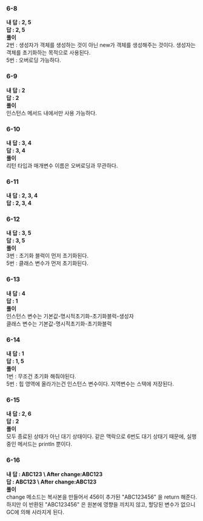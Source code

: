 ### 6-8
**내 답 : 2, 5**  
**답 : 2, 5**  
**풀이**  
2번 : 생성자가 객체를 생성하는 것이 아닌 new가 객체를 생성해주는 것이다. 생성자는 객체를 초기화하는 목적으로 사용된다.  
5번 : 오버로딩 가능하다.  

### 6-9
**내 답 : 2**  
**답 : 2**  
**풀이**  
인스턴스 메서드 내에서만 사용 가능하다.  

### 6-10
**내 답 : 3, 4**  
**답 : 3, 4**  
**풀이**  
리턴 타입과 매개변수 이름은 오버로딩과 무관하다.  

### 6-11
**내 답 : 2, 3, 4**  
**답 : 2, 3, 4**  

### 6-12  
**내 답 : 3, 5**  
**답 : 3, 5**  
**풀이**  
3번 : 초기화 블럭이 먼저 초기화된다.  
5번 : 클래스 변수가 먼저 초기화된다.  

### 6-13
**내 답 : 4**  
**답 : 1**   
**풀이**  
인스턴스 변수는 기본값-명시적초기화-초기화블럭-생성자  
클래스 변수는 기본값-명시적초기화-초기화블럭  

### 6-14
**내 답 : 1**  
**답 : 1, 5**   
**풀이**  
1번 : 무조건 초기화 해줘야된다.  
5번 : 힙 영역에 올라가는건 인스턴스 변수이다. 지역변수는 스택에 저장된다.  

### 6-15
**내 답 : 2, 6**  
**답 : 2**   
**풀이**  
모두 종료된 상태가 아닌 대기 상태이다. 같은 맥락으로 6번도 대기 상태기 때문에, 실행중인 메서드는 println 뿐이다.  

### 6-16
**내 답 : ABC123 \ After change:ABC123**  
**답 : ABC123 \ After change:ABC123**   
**풀이**  
change 메소드는 복사본을 만들어서 456이 추가된 "ABC123456" 을 return 해준다.  
하지만 이 반환된 "ABC123456" 은 원본에 영향을 끼치지 않고, 할당된 변수가 없으니 GC에 의해 사라지게 된다.  
